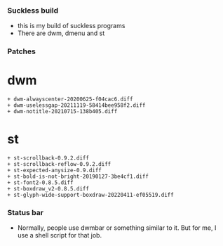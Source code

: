 ### Suckless build
- this is my build of suckless programs
- There are dwm, dmenu and st

### Patches
# dwm
    + dwm-alwayscenter-20200625-f04cac6.diff
    + dwm-uselessgap-20211119-58414bee958f2.diff
    + dwm-notitle-20210715-138b405.diff

# st
    + st-scrollback-0.9.2.diff
    + st-scrollback-reflow-0.9.2.diff
    + st-expected-anysize-0.9.diff
    + st-bold-is-not-bright-20190127-3be4cf1.diff
    + st-font2-0.8.5.diff
    + st-boxdraw_v2-0.8.5.diff
    + st-glyph-wide-support-boxdraw-20220411-ef05519.diff

### Status bar
- Normally, people use dwmbar or something similar to it. But for me, I use a shell script
for that job.
